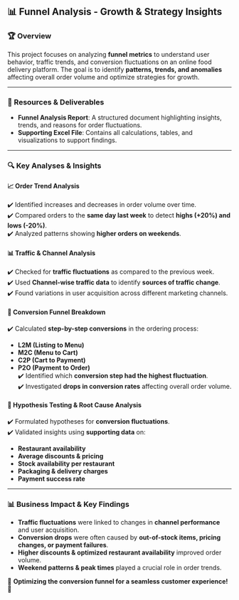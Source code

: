 ## 📊 Funnel Analysis - Growth & Strategy Insights  

### 🏆 Overview  
This project focuses on analyzing **funnel metrics** to understand user behavior, traffic trends, and conversion fluctuations on an online food delivery platform. The goal is to identify **patterns, trends, and anomalies** affecting overall order volume and optimize strategies for growth.  

---

### 📂 Resources & Deliverables  

- **Funnel Analysis Report**: A structured document highlighting insights, trends, and reasons for order fluctuations.  
- **Supporting Excel File**: Contains all calculations, tables, and visualizations to support findings.  

---

### 🔍 Key Analyses & Insights  

#### **📈 Order Trend Analysis**  
✔️ Identified increases and decreases in order volume over time.  
✔️ Compared orders to the **same day last week** to detect **highs (+20%) and lows (-20%)**.  
✔️ Analyzed patterns showing **higher orders on weekends**.  

#### **📊 Traffic & Channel Analysis**  
✔️ Checked for **traffic fluctuations** as compared to the previous week.  
✔️ Used **Channel-wise traffic data** to identify **sources of traffic change**.  
✔️ Found variations in user acquisition across different marketing channels.  

#### **🔄 Conversion Funnel Breakdown**  
✔️ Calculated **step-by-step conversions** in the ordering process:  
   - **L2M (Listing to Menu)**
   - **M2C (Menu to Cart)**
   - **C2P (Cart to Payment)**
   - **P2O (Payment to Order)**  
✔️ Identified which **conversion step had the highest fluctuation**.  
✔️ Investigated **drops in conversion rates** affecting overall order volume.  

#### **📌 Hypothesis Testing & Root Cause Analysis**  
✔️ Formulated hypotheses for **conversion fluctuations**.  
✔️ Validated insights using **supporting data** on:  
   - **Restaurant availability**  
   - **Average discounts & pricing**  
   - **Stock availability per restaurant**  
   - **Packaging & delivery charges**  
   - **Payment success rate**  

---

### 📊 Business Impact & Key Findings  

- **Traffic fluctuations** were linked to changes in **channel performance** and user acquisition.  
- **Conversion drops** were often caused by **out-of-stock items, pricing changes, or payment failures**.  
- **Higher discounts & optimized restaurant availability** improved order volume.  
- **Weekend patterns & peak times** played a crucial role in order trends.  

📌 **Optimizing the conversion funnel for a seamless customer experience! 🚀**
